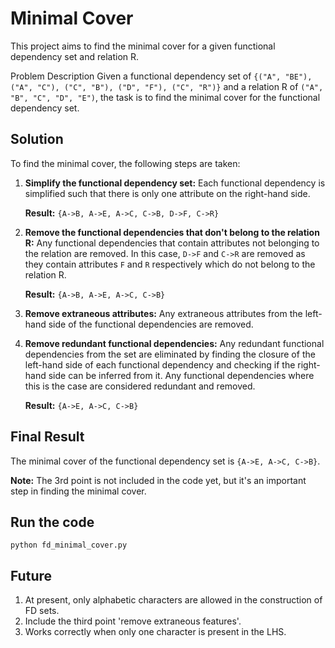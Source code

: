 # Minimal Cover

This project aims to find the minimal cover for a given functional dependency set and relation R.

Problem Description
Given a functional dependency set of `{("A", "BE"), ("A", "C"), ("C", "B"), ("D", "F"), ("C", "R")}` and a relation R of `("A", "B", "C", "D", "E")`, the task is to find the minimal cover for the functional dependency set.

## Solution

To find the minimal cover, the following steps are taken:

1. **Simplify the functional dependency set:** Each functional dependency is simplified such that there is only one attribute on the right-hand side.

   **Result:** `{A->B, A->E, A->C, C->B, D->F, C->R}`

2. **Remove the functional dependencies that don't belong to the relation R:** Any functional dependencies that contain attributes not belonging to the relation are removed. In this case, `D->F` and `C->R` are removed as they contain attributes `F` and `R` respectively which do not belong to the relation R.

   **Result:** `{A->B, A->E, A->C, C->B}`

3. **Remove extraneous attributes:** Any extraneous attributes from the left-hand side of the functional dependencies are removed.

4. **Remove redundant functional dependencies:** Any redundant functional dependencies from the set are eliminated by finding the closure of the left-hand side of each functional dependency and checking if the right-hand side can be inferred from it. Any functional dependencies where this is the case are considered redundant and removed.

   **Result:** `{A->E, A->C, C->B}`

## Final Result

The minimal cover of the functional dependency set is `{A->E, A->C, C->B}`.

**Note:** The 3rd point is not included in the code yet, but it's an important step in finding the minimal cover.

## Run the code

    python fd_minimal_cover.py

## Future

1. At present, only alphabetic characters are allowed in the construction of FD sets.
2. Include the third point 'remove extraneous features'.
3. Works correctly when only one character is present in the LHS.
